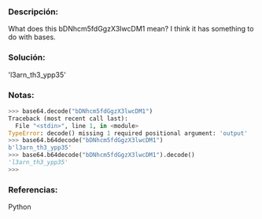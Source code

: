 ### Descripción: 
What does this bDNhcm5fdGgzX3IwcDM1 mean? I think it has something to do with bases.

### Solución:
'l3arn_th3_ypp35'

### Notas:
``` python
>>> base64.decode("bDNhcm5fdGgzX3lwcDM1")
Traceback (most recent call last):
  File "<stdin>", line 1, in <module>
TypeError: decode() missing 1 required positional argument: 'output'
>>> base64.b64decode("bDNhcm5fdGgzX3lwcDM1")
b'l3arn_th3_ypp35'
>>> base64.b64decode("bDNhcm5fdGgzX3lwcDM1").decode()
'l3arn_th3_ypp35'
>>> 
```

### Referencias:
Python